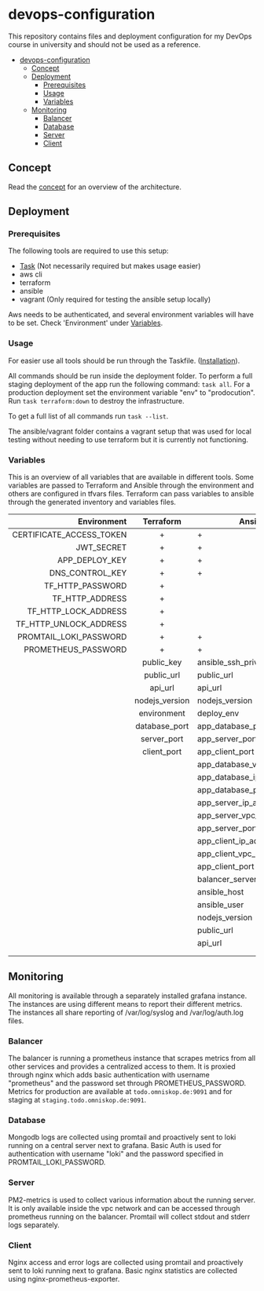 # devops-configuration

This repository contains files and deployment configuration for my DevOps course in university and should not be used as a reference.

- [devops-configuration](#devops-configuration)
  - [Concept](#concept)
  - [Deployment](#deployment)
    - [Prerequisites](#prerequisites)
    - [Usage](#usage)
    - [Variables](#variables)
  - [Monitoring](#monitoring)
    - [Balancer](#balancer)
    - [Database](#database)
    - [Server](#server)
    - [Client](#client)

## Concept

Read the [concept](Concept.md) for an overview of the architecture.

## Deployment

### Prerequisites

The following tools are required to use this setup:
 - [Task](https://taskfile.dev) (Not necessarily required but makes usage easier)
 - aws cli
 - terraform
 - ansible
 - vagrant (Only required for testing the ansible setup locally)

Aws needs to be authenticated, and several environment variables will have to be set. Check 'Environment' under [Variables](#variables).

### Usage

For easier use all tools should be run through the Taskfile. ([Installation](https://taskfile.dev/#/installation)).

All commands should be run inside the deployment folder.
To perform a full staging deployment of the app run the following command: `task all`. For a production deployment set the environment variable "env" to "prodocution".  
Run `task terraform:down` to destroy the infrastructure.

To get a full list of all commands run `task --list`.

The ansible/vagrant folder contains a vagrant setup that was used for local testing without needing to use terraform but it is currently not functioning.

### Variables

This is an overview of all variables that are available in different tools.
Some variables are passed to Terraform and Ansible through the environment and others are configured in tfvars files.
Terraform can pass variables to ansible through the generated inventory and variables files.


|              Environment |   Terraform    | Ansible                      |
| -----------------------: | :------------: | ---------------------------- |
| CERTIFICATE_ACCESS_TOKEN |       +        | +                            |
|               JWT_SECRET |       +        | +                            |
|           APP_DEPLOY_KEY |       +        | +                            |
|          DNS_CONTROL_KEY |       +        | +                            |
|         TF_HTTP_PASSWORD |       +        |                              |
|          TF_HTTP_ADDRESS |       +        |                              |
|     TF_HTTP_LOCK_ADDRESS |       +        |                              |
|   TF_HTTP_UNLOCK_ADDRESS |       +        |                              |
|   PROMTAIL_LOKI_PASSWORD |       +        | +                            |
|      PROMETHEUS_PASSWORD |       +        | +                            |
|                          |   public_key   | ansible_ssh_private_key_file |
|                          |   public_url   | public_url                   |
|                          |    api_url     | api_url                      |
|                          | nodejs_version | nodejs_version               |
|                          |  environment   | deploy_env                   |
|                          | database_port  | app_database_port            |
|                          |  server_port   | app_server_port              |
|                          |  client_port   | app_client_port              |
|                          |                | app_database_vpc_ip_address  |
|                          |                | app_database_ip_address      |
|                          |                | app_database_port            |
|                          |                | app_server_ip_addresses      |
|                          |                | app_server_vpc_ip_addresses  |
|                          |                | app_server_port              |
|                          |                | app_client_ip_addresses      |
|                          |                | app_client_vpc_ip_addresses  |
|                          |                | app_client_port              |
|                          |                | balancer_server_ip_address   |
|                          |                | ansible_host                 |
|                          |                | ansible_user                 |
|                          |                | nodejs_version               |
|                          |                | public_url                   |
|                          |                | api_url                      |
|                          |                |                              |
|                          |                |                              |

## Monitoring

All monitoring is available through a separately installed grafana instance. The instances are using different means to report their different metrics.
The instances all share reporting of /var/log/syslog and /var/log/auth.log files.

### Balancer

The balancer is running a prometheus instance that scrapes metrics from all other services and provides a centralized access to them.
It is proxied through nginx which adds basic authentication with username "prometheus" and the password set through PROMETHEUS_PASSWORD.
Metrics for production are available at `todo.omniskop.de:9091` and for staging at `staging.todo.omniskop.de:9091`.

### Database

Mongodb logs are collected using promtail and proactively sent to loki running on a central server next to grafana.
Basic Auth is used for authentication with username "loki" and the password specified in PROMTAIL_LOKI_PASSWORD.

### Server

PM2-metrics is used to collect various information about the running server. It is only available inside the vpc network and can be accessed through prometheus running on the balancer.
Promtail will collect stdout and stderr logs separately.

### Client

Nginx access and error logs are collected using promtail and proactively sent to loki running next to grafana.
Basic nginx statistics are collected using nginx-prometheus-exporter.
